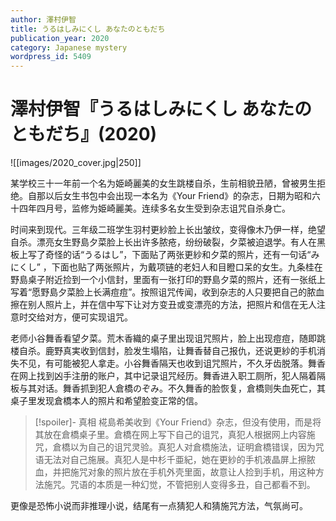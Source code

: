 ```yaml
---
author: 澤村伊智
title: うるはしみにくし あなたのともだち
publication_year: 2020
category: Japanese mystery
wordpress_id: 5409
---
```


# 澤村伊智『うるはしみにくし あなたのともだち』(2020)

![[images/2020_cover.jpg|250]]

某学校三十一年前一个名为姫崎麗美的女生跳楼自杀，生前相貌丑陋，曾被男生拒绝。自那以后女生书包中会出现一本名为《Your Friend》的杂志，日期为昭和六十四年四月号，监修为姫崎麗美。连续多名女生受到杂志诅咒自杀身亡。

时间来到现代。三年级二班学生羽村更紗脸上长出皱纹，变得像木乃伊一样，绝望自杀。漂亮女生野島夕菜脸上长出许多脓疮，纷纷破裂，夕菜被迫退学。有人在黑板上写了奇怪的话“うるはし”，下面贴了两张更紗和夕菜的照片，还有一句话“みにくし” ，下面也贴了两张照片，为戴项链的老妇人和目瞪口呆的女生。九条桂在野島桌子附近捡到一个小信封，里面有一张打印的野島夕菜的照片，还有一张纸上写着“愿野島夕菜脸上长满痘痘”。按照诅咒传闻，收到杂志的人只要把自己的脓血擦在别人照片上，并在信中写下让对方变丑或变漂亮的方法，把照片和信在无人注意时交给对方，便可实现诅咒。

老师小谷舞香看望夕菜。荒木香織的桌子里出现诅咒照片，脸上出现痘痘，随即跳楼自杀。鹿野真実收到信封，脸发生塌陷，让舞香替自己报仇，还说更紗的手机消失不见，有可能被犯人拿走。小谷舞香隔天也收到诅咒照片，不久牙齿脱落。舞香在网上找到凶手注册的账户，其中记录诅咒经历。舞香进入职工厕所，犯人隔着隔板与其对话。舞香抓到犯人倉橋のぞみ。不久舞香的脸恢复，倉橋则失血死亡，其桌子里发现倉橋本人的照片和希望脸变正常的信。

> [!spoiler]- 真相
> 椛島希美收到《Your Friend》杂志，但没有使用，而是将其放在倉橋桌子里。倉橋在网上写下自己的诅咒，真犯人根据网上内容施咒，倉橋以为自己的诅咒灵验。真犯人对倉橋施法，证明倉橋错误，因为咒语无法对自己施展。真犯人是中杉千亜紀，她在更紗的手机液晶屏上擦脓血，并把施咒对象的照片放在手机外壳里面，故意让人捡到手机，用这种方法施咒。咒语的本质是一种幻觉，不管把别人变得多丑，自己都看不到。

更像是恐怖小说而非推理小说，结尾有一点猜犯人和猜施咒方法，气氛尚可。